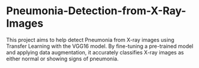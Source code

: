 # Pneumonia-Detection-from-X-Ray-Images
This project aims to help detect Pneumonia from X-ray images using Transfer Learning with the VGG16 model. By fine-tuning a pre-trained model and applying data augmentation, it accurately classifies X-ray images as either normal or showing signs of pneumonia.
